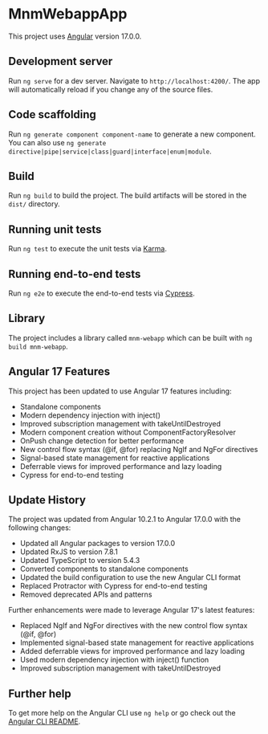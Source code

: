 # MnmWebappApp

This project uses [Angular](https://angular.io/) version 17.0.0.

## Development server

Run `ng serve` for a dev server. Navigate to `http://localhost:4200/`. The app will automatically reload if you change any of the source files.

## Code scaffolding

Run `ng generate component component-name` to generate a new component. You can also use `ng generate directive|pipe|service|class|guard|interface|enum|module`.

## Build

Run `ng build` to build the project. The build artifacts will be stored in the `dist/` directory.

## Running unit tests

Run `ng test` to execute the unit tests via [Karma](https://karma-runner.github.io).

## Running end-to-end tests

Run `ng e2e` to execute the end-to-end tests via [Cypress](https://www.cypress.io/).

## Library

The project includes a library called `mnm-webapp` which can be built with `ng build mnm-webapp`.

## Angular 17 Features

This project has been updated to use Angular 17 features including:

- Standalone components
- Modern dependency injection with inject()
- Improved subscription management with takeUntilDestroyed
- Modern component creation without ComponentFactoryResolver
- OnPush change detection for better performance
- New control flow syntax (@if, @for) replacing NgIf and NgFor directives
- Signal-based state management for reactive applications
- Deferrable views for improved performance and lazy loading
- Cypress for end-to-end testing

## Update History

The project was updated from Angular 10.2.1 to Angular 17.0.0 with the following changes:

- Updated all Angular packages to version 17.0.0
- Updated RxJS to version 7.8.1
- Updated TypeScript to version 5.4.3
- Converted components to standalone components
- Updated the build configuration to use the new Angular CLI format
- Replaced Protractor with Cypress for end-to-end testing
- Removed deprecated APIs and patterns

Further enhancements were made to leverage Angular 17's latest features:

- Replaced NgIf and NgFor directives with the new control flow syntax (@if, @for)
- Implemented signal-based state management for reactive applications
- Added deferrable views for improved performance and lazy loading
- Used modern dependency injection with inject() function
- Improved subscription management with takeUntilDestroyed

## Further help

To get more help on the Angular CLI use `ng help` or go check out the [Angular CLI README](https://github.com/angular/angular-cli/blob/master/README.md).
